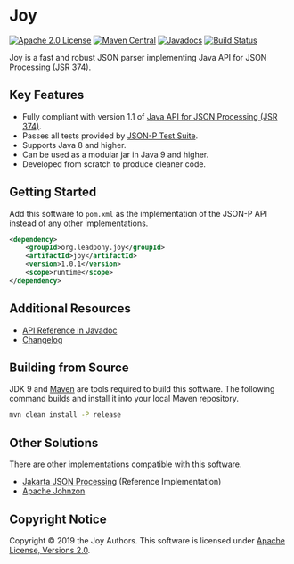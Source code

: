 # Joy

[![Apache 2.0 License](https://img.shields.io/:license-Apache%202.0-blue.svg)](https://www.apache.org/licenses/LICENSE-2.0)
[![Maven Central](https://img.shields.io/maven-central/v/org.leadpony.joy/joy.svg?label=Maven%20Central)](https://search.maven.org/search?q=g:%22org.leadpony.joy%22%20AND%20a:%22joy%22)
[![Javadocs](https://www.javadoc.io/badge/jakarta.json/jakarta.json-api.svg)](https://www.javadoc.io/doc/jakarta.json/jakarta.json-api)
[![Build Status](https://travis-ci.org/leadpony/joy.svg?branch=master)](https://travis-ci.org/leadpony/joy)

Joy is a fast and robust JSON parser implementing Java API for JSON Processing (JSR 374).

## Key Features

* Fully compliant with version 1.1 of [Java API for JSON Processing (JSR 374)].
* Passes all tests provided by [JSON-P Test Suite].
* Supports Java 8 and higher.
* Can be used as a modular jar in Java 9 and higher.
* Developed from scratch to produce cleaner code.

## Getting Started

Add this software to `pom.xml` as the implementation of the JSON-P API instead of any other implementations.

```xml
<dependency>
    <groupId>org.leadpony.joy</groupId>
    <artifactId>joy</artifactId>
    <version>1.0.1</version>
    <scope>runtime</scope>
</dependency>
```

## Additional Resources
* [API Reference in Javadoc]
* [Changelog]

## Building from Source

JDK 9 and [Maven] are tools required to build this software. The following command builds and install it into your local Maven repository.

```bash
mvn clean install -P release
```

## Other Solutions

There are other implementations compatible with this software.

* [Jakarta JSON Processing] (Reference Implementation)
* [Apache Johnzon]

## Copyright Notice
Copyright &copy; 2019 the Joy Authors. This software is licensed under [Apache License, Versions 2.0][Apache 2.0 License].

[Apache 2.0 License]: https://www.apache.org/licenses/LICENSE-2.0
[Java API for JSON Processing (JSR 374)]: https://eclipse-ee4j.github.io/jsonp/
[JSON-P Test Suite]: https://github.com/leadpony/jsonp-test-suite
[API Reference in Javadoc]: https://www.javadoc.io/doc/jakarta.json/jakarta.json-api/1.1.5
[Changelog]: CHANGELOG.md
[Maven]: https://maven.apache.org/
[Jakarta JSON Processing]: https://eclipse-ee4j.github.io/jsonp/
[Apache Johnzon]: https://johnzon.apache.org/
